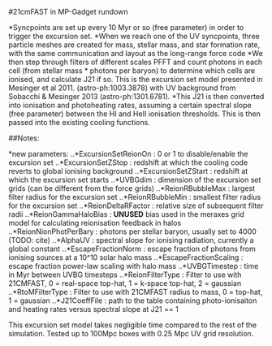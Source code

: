 
#21cmFAST in MP-Gadget rundown

*Syncpoints are set up every 10 Myr or so (free parameter) in order to trigger the excursion set.
*When we reach one of the UV syncpoints, three particle meshes are created for mass, stellar mass, and star formation rate, with the same communication and layout as the long-range force code
*We then step through filters of different scales PFFT and count photons in each cell (from stellar mass * photons per baryon) to determine which cells are ionised, and calculate J21 if so. This is the excursion set model presented in Mesinger et al 2011. (astro-ph:1003.3878) with UV background from Sobacchi & Mesinger 2013 (astro-ph:1301.6781).
*This J21 is then converted into ionisation and photoheating rates, assuming a certain spectral slope (free parameter) between the HI and HeII ionisation thresholds. This is then passed into the existing cooling functions.


##Notes:

*new parameters:
..*ExcursionSetReionOn : 0 or 1 to disable/enable the excursion set
..*ExcursionSetZStop : redshift at which the cooling code reverts to global ionising background
..*ExcursionSetZStart : redshift at which the excursion set starts
..*UVBGdim : dimension of the excursion set grids (can be different from the force grids)
..*ReionRBubbleMax : largest filter radius for the excursion set
..*ReionRBubbleMin : smallest filter radius for the excursion set
..*ReionDeltaRFactor : relative size of subsequent filter radii
..*ReionGammaHaloBias : **UNUSED** bias used in the meraxes grid model for calculating reionisation feedback in halos
..*ReionNionPhotPerBary : photons per stellar baryon, usually set to 4000 (TODO: cite)
..*AlphaUV : spectral slope for ionising radiation, currently a global constant
..*EscapeFractionNorm : escape fraction of photons from ionising sources at a 10^10 solar halo mass
..*EscapeFractionScaling : escape fraction power-law scaling with halo mass
..*UVBGTimestep : time in Myr between UVBG timesteps
..*ReionFilterType : Filter to use with 21CMFAST, 0 = real-space top-hat, 1 = k-space top-hat, 2 = gaussian
..*RtoMFilterType : Filter to use with 21CMFAST radius to mass, 0 = top-hat, 1 = gaussian
..*J21CoeffFile : path to the table containing photo-ionisaiton and heating rates versus spectral slope at J21 == 1

This excursion set model takes negligible time compared to the rest of the simulation. Tested up to 100Mpc boxes with 0.25 Mpc UV grid resolution.
